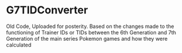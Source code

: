 # G7TIDConverter
Old Code, Uploaded for posterity. Based on the changes made to the functioning of Trainer IDs or TIDs between the 6th Generation and 7th Generation of the main series Pokemon games and how they were calculated
